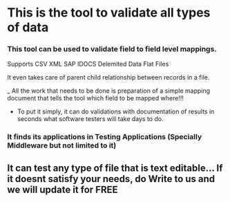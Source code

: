 # This is the tool to validate all types of data

### This tool can be used to validate field to field level mappings.
Supports 
CSV
XML
SAP IDOCS
Delemited Data
Flat Files

It even takes care of parent child relationship between records in a file.

_ All the work that needs to be done is preparation of a simple mapping document that tells the tool which field to be mapped where!!!

* To put it simply, it can do validations with documentation of results in seconds what software testers will take days to do.

### It finds its applications in Testing Applications (Specially Middleware but not limited to it)
## It can test any type of file that is text editable... If it doesnt satisfy your needs, do Write to us and we will update it for FREE